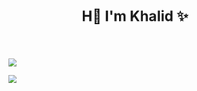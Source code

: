 <h1 align="center">H👋 I'm Khalid ✨</h1>
<br>
<br>
<p align="center">
  <div>
    <a herf="https://khalidsalah.netlify.app/">
      <img src="https://img.shields.io/badge/website-000000?style=for-the-badge&logo=About.me&logoColor=white"/>
    </a>
  </div>
  <br>
  <a herf="https://twitter.com/khalidsalah1522">
    <img src="https://img.shields.io/twitter/url?color=blue&label=Twitter&logo=Twitter&logoColor=blue&style=social&url=https%3A%2F%2Ftwitter.com%2Fkhalidsalah1522"/>
  </a>
</p>
